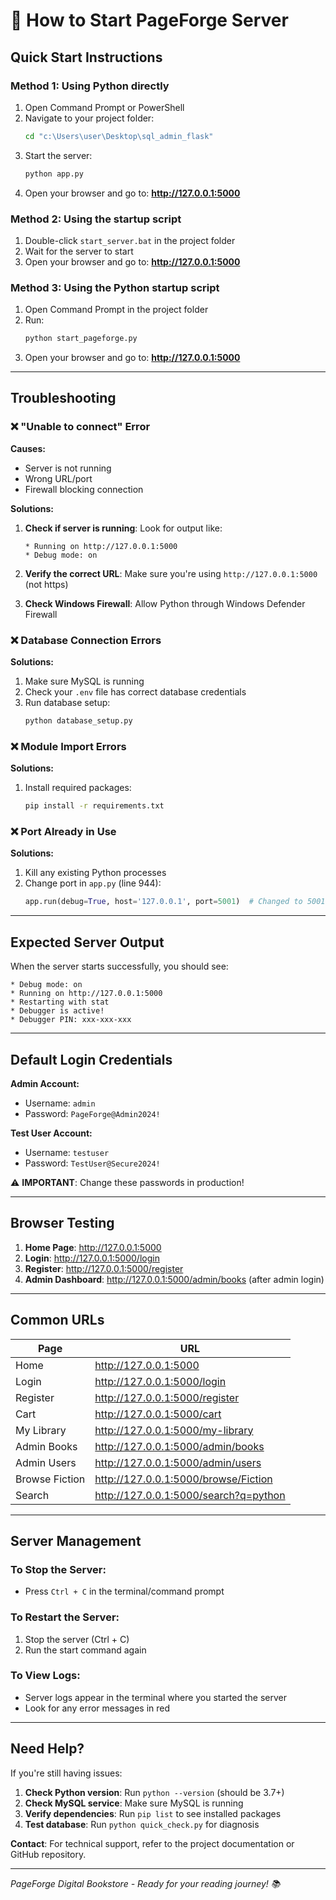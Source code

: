 # 🚀 How to Start PageForge Server

## Quick Start Instructions

### Method 1: Using Python directly
1. Open Command Prompt or PowerShell
2. Navigate to your project folder:
   ```cmd
   cd "c:\Users\user\Desktop\sql_admin_flask"
   ```
3. Start the server:
   ```cmd
   python app.py
   ```
4. Open your browser and go to: **http://127.0.0.1:5000**

### Method 2: Using the startup script
1. Double-click `start_server.bat` in the project folder
2. Wait for the server to start
3. Open your browser and go to: **http://127.0.0.1:5000**

### Method 3: Using the Python startup script
1. Open Command Prompt in the project folder
2. Run:
   ```cmd
   python start_pageforge.py
   ```
3. Open your browser and go to: **http://127.0.0.1:5000**

---

## Troubleshooting

### ❌ "Unable to connect" Error
**Causes:**
- Server is not running
- Wrong URL/port
- Firewall blocking connection

**Solutions:**
1. **Check if server is running**: Look for output like:
   ```
   * Running on http://127.0.0.1:5000
   * Debug mode: on
   ```

2. **Verify the correct URL**: Make sure you're using `http://127.0.0.1:5000` (not https)

3. **Check Windows Firewall**: Allow Python through Windows Defender Firewall

### ❌ Database Connection Errors
**Solutions:**
1. Make sure MySQL is running
2. Check your `.env` file has correct database credentials
3. Run database setup:
   ```cmd
   python database_setup.py
   ```

### ❌ Module Import Errors
**Solutions:**
1. Install required packages:
   ```cmd
   pip install -r requirements.txt
   ```

### ❌ Port Already in Use
**Solutions:**
1. Kill any existing Python processes
2. Change port in `app.py` (line 944):
   ```python
   app.run(debug=True, host='127.0.0.1', port=5001)  # Changed to 5001
   ```

---

## Expected Server Output

When the server starts successfully, you should see:
```
* Debug mode: on
* Running on http://127.0.0.1:5000
* Restarting with stat
* Debugger is active!
* Debugger PIN: xxx-xxx-xxx
```

---

## Default Login Credentials

**Admin Account:**
- Username: `admin`
- Password: `PageForge@Admin2024!`

**Test User Account:**
- Username: `testuser`
- Password: `TestUser@Secure2024!`

⚠️ **IMPORTANT**: Change these passwords in production!

---

## Browser Testing

1. **Home Page**: http://127.0.0.1:5000
2. **Login**: http://127.0.0.1:5000/login
3. **Register**: http://127.0.0.1:5000/register
4. **Admin Dashboard**: http://127.0.0.1:5000/admin/books (after admin login)

---

## Common URLs

| Page | URL |
|------|-----|
| Home | http://127.0.0.1:5000 |
| Login | http://127.0.0.1:5000/login |
| Register | http://127.0.0.1:5000/register |
| Cart | http://127.0.0.1:5000/cart |
| My Library | http://127.0.0.1:5000/my-library |
| Admin Books | http://127.0.0.1:5000/admin/books |
| Admin Users | http://127.0.0.1:5000/admin/users |
| Browse Fiction | http://127.0.0.1:5000/browse/Fiction |
| Search | http://127.0.0.1:5000/search?q=python |

---

## Server Management

### To Stop the Server:
- Press `Ctrl + C` in the terminal/command prompt

### To Restart the Server:
1. Stop the server (Ctrl + C)
2. Run the start command again

### To View Logs:
- Server logs appear in the terminal where you started the server
- Look for any error messages in red

---

## Need Help?

If you're still having issues:

1. **Check Python version**: Run `python --version` (should be 3.7+)
2. **Check MySQL service**: Make sure MySQL is running
3. **Verify dependencies**: Run `pip list` to see installed packages
4. **Test database**: Run `python quick_check.py` for diagnosis

**Contact**: For technical support, refer to the project documentation or GitHub repository.

---

*PageForge Digital Bookstore - Ready for your reading journey! 📚*
